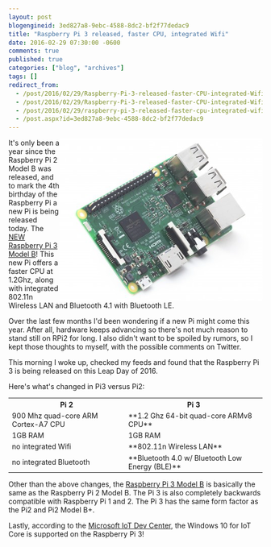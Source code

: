 ```yaml
---
layout: post
blogengineid: 3ed827a8-9ebc-4588-8dc2-bf2f77dedac9
title: "Raspberry Pi 3 released, faster CPU, integrated Wifi"
date: 2016-02-29 07:30:00 -0600
comments: true
published: true
categories: ["blog", "archives"]
tags: []
redirect_from: 
  - /post/2016/02/29/Raspberry-Pi-3-released-faster-CPU-integrated-Wifi1.aspx
  - /post/2016/02/29/Raspberry-Pi-3-released-faster-CPU-integrated-Wifi1
  - /post/2016/02/29/raspberry-pi-3-released-faster-cpu-integrated-wifi1
  - /post.aspx?id=3ed827a8-9ebc-4588-8dc2-bf2f77dedac9
---
```

<!-- more -->

<img style="float: right;" src="/files/2016/02/RaspberryPi3MobelB.png" alt="" />It's only been a year since the Raspberry Pi 2 Model B was released, and to mark the 4th birthday of the Raspberry Pi a new Pi is being released today. The <a href="http://amzn.to/2cxvgT0" target="_blank">NEW Raspberry Pi 3 Model B</a>! This new Pi offers a faster CPU at 1.2Ghz, along with integrated 802.11n Wireless LAN and Bluetooth 4.1 with Bluetooth LE.

Over the last few months I'd been wondering if a new Pi might come this year. After all, hardware keeps advancing so there's not much reason to stand still on RPi2 for long. I also didn't want to be spoiled by rumors, so I kept those thoughts to myself, with the possible comments on Twitter.

This morning I woke up, checked my feeds and found that the Raspberry Pi 3 is being released on this Leap Day of 2016.

Here's what's changed in Pi3 versus Pi2:
<table>
<tbody>
<tr><th>Pi 2</th><th>Pi 3</th></tr>
<tr>
<td>900 Mhz quad-core ARM Cortex-A7 CPU</td>
<td>**1.2 Ghz 64-bit quad-core ARMv8 CPU**</td>
</tr>
<tr>
<td>1GB RAM</td>
<td>1GB RAM</td>
</tr>
<tr>
<td>no integrated Wifi</td>
<td>**802.11n Wireless LAN**</td>
</tr>
<tr>
<td>no integrated Bluetooth</td>
<td>**Bluetooth 4.0 w/ Bluetooth Low Energy (BLE)**</td>
</tr>
</tbody>
</table>

Other than the above changes, the <a href="http://amzn.to/2cxvgT0" target="_blank">Raspberry Pi 3 Model B</a> is basically the same as the Raspberry Pi 2 Model B. The Pi 3 is also completely backwards compatible with Raspberry Pi 1 and 2. The Pi 3 has the same form factor as the Pi2 and Pi2 Model B+.

Lastly, according to the <a href="https://dev.windows.com/en-us/iot" target="_blank">Microsoft IoT Dev Center</a>, the Windows 10 for IoT Core is supported on the Raspberry Pi 3!
